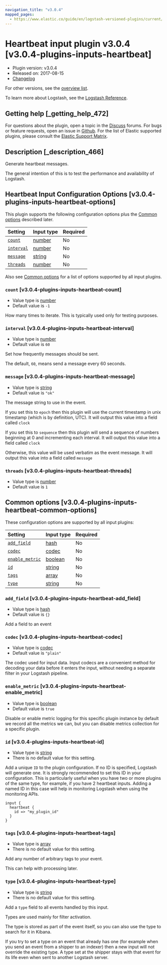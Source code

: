 ```yaml
---
navigation_title: "v3.0.4"
mapped_pages:
  - https://www.elastic.co/guide/en/logstash-versioned-plugins/current/v3.0.4-plugins-inputs-heartbeat.html
---
```


# Heartbeat input plugin v3.0.4 [v3.0.4-plugins-inputs-heartbeat]

* Plugin version: v3.0.4
* Released on: 2017-08-15
* [Changelog](https://github.com/logstash-plugins/logstash-input-heartbeat/blob/v3.0.4/CHANGELOG.md)

For other versions, see the [overview list](input-heartbeat-index.md).

To learn more about Logstash, see the [Logstash Reference](https://www.elastic.co/guide/en/logstash/current/index.html).

## Getting help [_getting_help_472]

For questions about the plugin, open a topic in the [Discuss](http://discuss.elastic.co) forums. For bugs or feature requests, open an issue in [Github](https://github.com/logstash-plugins/logstash-input-heartbeat). For the list of Elastic supported plugins, please consult the [Elastic Support Matrix](https://www.elastic.co/support/matrix#matrix_logstash_plugins).

## Description [_description_466]

Generate heartbeat messages.

The general intention of this is to test the performance and availability of Logstash.

## Heartbeat Input Configuration Options [v3.0.4-plugins-inputs-heartbeat-options]

This plugin supports the following configuration options plus the [Common options](v3-0-4-plugins-inputs-heartbeat.md#v3.0.4-plugins-inputs-heartbeat-common-options) described later.

| Setting | Input type | Required |
| :- | :- | :- |
| [`count`](v3-0-4-plugins-inputs-heartbeat.md#v3.0.4-plugins-inputs-heartbeat-count) | [number](/lsr/value-types.md#number) | No |
| [`interval`](v3-0-4-plugins-inputs-heartbeat.md#v3.0.4-plugins-inputs-heartbeat-interval) | [number](/lsr/value-types.md#number) | No |
| [`message`](v3-0-4-plugins-inputs-heartbeat.md#v3.0.4-plugins-inputs-heartbeat-message) | [string](/lsr/value-types.md#string) | No |
| [`threads`](v3-0-4-plugins-inputs-heartbeat.md#v3.0.4-plugins-inputs-heartbeat-threads) | [number](/lsr/value-types.md#number) | No |

Also see [Common options](v3-0-4-plugins-inputs-heartbeat.md#v3.0.4-plugins-inputs-heartbeat-common-options) for a list of options supported by all input plugins.

### `count` [v3.0.4-plugins-inputs-heartbeat-count]

* Value type is [number](/lsr/value-types.md#number)
* Default value is `-1`

How many times to iterate. This is typically used only for testing purposes.

### `interval` [v3.0.4-plugins-inputs-heartbeat-interval]

* Value type is [number](/lsr/value-types.md#number)
* Default value is `60`

Set how frequently messages should be sent.

The default, `60`, means send a message every 60 seconds.

### `message` [v3.0.4-plugins-inputs-heartbeat-message]

* Value type is [string](/lsr/value-types.md#string)
* Default value is `"ok"`

The message string to use in the event.

If you set this to `epoch` then this plugin will use the current timestamp in unix timestamp (which is by definition, UTC). It will output this value into a field called `clock`

If you set this to `sequence` then this plugin will send a sequence of numbers beginning at 0 and incrementing each interval. It will output this value into a field called `clock`

Otherwise, this value will be used verbatim as the event message. It will output this value into a field called `message`

### `threads` [v3.0.4-plugins-inputs-heartbeat-threads]

* Value type is [number](/lsr/value-types.md#number)
* Default value is `1`

## Common options [v3.0.4-plugins-inputs-heartbeat-common-options]

These configuration options are supported by all input plugins:

| Setting | Input type | Required |
| :- | :- | :- |
| [`add_field`](v3-0-4-plugins-inputs-heartbeat.md#v3.0.4-plugins-inputs-heartbeat-add_field) | [hash](/lsr/value-types.md#hash) | No |
| [`codec`](v3-0-4-plugins-inputs-heartbeat.md#v3.0.4-plugins-inputs-heartbeat-codec) | [codec](/lsr/value-types.md#codec) | No |
| [`enable_metric`](v3-0-4-plugins-inputs-heartbeat.md#v3.0.4-plugins-inputs-heartbeat-enable_metric) | [boolean](/lsr/value-types.md#boolean) | No |
| [`id`](v3-0-4-plugins-inputs-heartbeat.md#v3.0.4-plugins-inputs-heartbeat-id) | [string](/lsr/value-types.md#string) | No |
| [`tags`](v3-0-4-plugins-inputs-heartbeat.md#v3.0.4-plugins-inputs-heartbeat-tags) | [array](/lsr/value-types.md#array) | No |
| [`type`](v3-0-4-plugins-inputs-heartbeat.md#v3.0.4-plugins-inputs-heartbeat-type) | [string](/lsr/value-types.md#string) | No |

### `add_field` [v3.0.4-plugins-inputs-heartbeat-add_field]

* Value type is [hash](/lsr/value-types.md#hash)
* Default value is `{}`

Add a field to an event

### `codec` [v3.0.4-plugins-inputs-heartbeat-codec]

* Value type is [codec](/lsr/value-types.md#codec)
* Default value is `"plain"`

The codec used for input data. Input codecs are a convenient method for decoding your data before it enters the input, without needing a separate filter in your Logstash pipeline.

### `enable_metric` [v3.0.4-plugins-inputs-heartbeat-enable_metric]

* Value type is [boolean](/lsr/value-types.md#boolean)
* Default value is `true`

Disable or enable metric logging for this specific plugin instance by default we record all the metrics we can, but you can disable metrics collection for a specific plugin.

### `id` [v3.0.4-plugins-inputs-heartbeat-id]

* Value type is [string](/lsr/value-types.md#string)
* There is no default value for this setting.

Add a unique `ID` to the plugin configuration. If no ID is specified, Logstash will generate one. It is strongly recommended to set this ID in your configuration. This is particularly useful when you have two or more plugins of the same type, for example, if you have 2 heartbeat inputs. Adding a named ID in this case will help in monitoring Logstash when using the monitoring APIs.

```
input {
  heartbeat {
    id => "my_plugin_id"
  }
}
```

### `tags` [v3.0.4-plugins-inputs-heartbeat-tags]

* Value type is [array](/lsr/value-types.md#array)
* There is no default value for this setting.

Add any number of arbitrary tags to your event.

This can help with processing later.

### `type` [v3.0.4-plugins-inputs-heartbeat-type]

* Value type is [string](/lsr/value-types.md#string)
* There is no default value for this setting.

Add a `type` field to all events handled by this input.

Types are used mainly for filter activation.

The type is stored as part of the event itself, so you can also use the type to search for it in Kibana.

If you try to set a type on an event that already has one (for example when you send an event from a shipper to an indexer) then a new input will not override the existing type. A type set at the shipper stays with that event for its life even when sent to another Logstash server.
